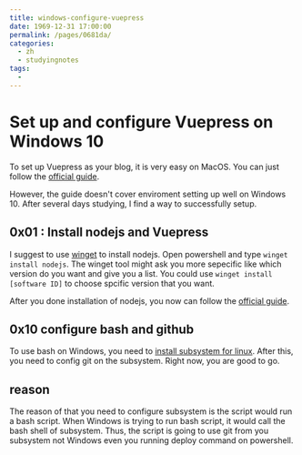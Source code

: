```yaml
---
title: windows-configure-vuepress
date: 1969-12-31 17:00:00
permalink: /pages/0681da/
categories:
  - zh
  - studyingnotes
tags:
  - 
---
```

# Set up and configure Vuepress on Windows 10

To set up Vuepress as your blog, it is very easy on MacOS. You can just follow the [official guide](https://vuepress.vuejs.org/guide/).

However, the guide doesn't cover enviroment setting up well on Windows 10. After several days studying, I find a way to successfully setup.

## 0x01 : Install nodejs and Vuepress
I suggest to use [winget](https://github.com/microsoft/winget-cli) to install nodejs.
Open powershell and type `winget install nodejs`. The winget tool might ask you more sepecific like which version do you want and give you a list. You could use `winget install [software ID]` to choose spcific version that you want.

After you done installation of nodejs, you now can follow the [official guide](https://vuepress.vuejs.org/guide/).

## 0x10 configure bash and github
To use bash on Windows, you need to [install subsystem for linux](https://docs.microsoft.com/en-us/windows/wsl/install-win10). After this, you need to config git on the subsystem. Right now, you are good to go.

## reason
The reason of that you need to configure subsystem is the script would run a bash script. When Windows is trying to run bash script, it would call the bash shell of subsystem. Thus, the script is going to use git from you subsystem not Windows even you running deploy command on powershell.
